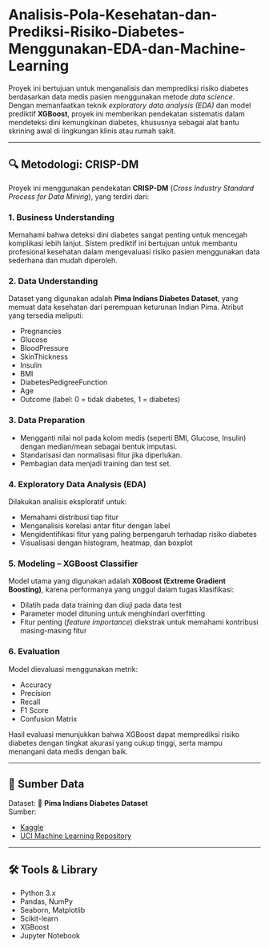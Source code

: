 # Analisis-Pola-Kesehatan-dan-Prediksi-Risiko-Diabetes-Menggunakan-EDA-dan-Machine-Learning
Proyek ini bertujuan untuk menganalisis dan memprediksi risiko diabetes berdasarkan data medis pasien menggunakan metode *data science*. Dengan memanfaatkan teknik *exploratory data analysis (EDA)* dan model prediktif **XGBoost**, proyek ini memberikan pendekatan sistematis dalam mendeteksi dini kemungkinan diabetes, khususnya sebagai alat bantu skrining awal di lingkungan klinis atau rumah sakit.

---

## 🔍 Metodologi: CRISP-DM

Proyek ini menggunakan pendekatan **CRISP-DM** (*Cross Industry Standard Process for Data Mining*), yang terdiri dari:

### 1. Business Understanding
Memahami bahwa deteksi dini diabetes sangat penting untuk mencegah komplikasi lebih lanjut. Sistem prediktif ini bertujuan untuk membantu profesional kesehatan dalam mengevaluasi risiko pasien menggunakan data sederhana dan mudah diperoleh.

### 2. Data Understanding
Dataset yang digunakan adalah **Pima Indians Diabetes Dataset**, yang memuat data kesehatan dari perempuan keturunan Indian Pima. Atribut yang tersedia meliputi:

- Pregnancies
- Glucose
- BloodPressure
- SkinThickness
- Insulin
- BMI
- DiabetesPedigreeFunction
- Age
- Outcome (label: 0 = tidak diabetes, 1 = diabetes)

### 3. Data Preparation
- Mengganti nilai nol pada kolom medis (seperti BMI, Glucose, Insulin) dengan median/mean sebagai bentuk imputasi.
- Standarisasi dan normalisasi fitur jika diperlukan.
- Pembagian data menjadi training dan test set.

### 4. Exploratory Data Analysis (EDA)
Dilakukan analisis eksploratif untuk:
- Memahami distribusi tiap fitur
- Menganalisis korelasi antar fitur dengan label
- Mengidentifikasi fitur yang paling berpengaruh terhadap risiko diabetes
- Visualisasi dengan histogram, heatmap, dan boxplot

### 5. Modeling – XGBoost Classifier
Model utama yang digunakan adalah **XGBoost (Extreme Gradient Boosting)**, karena performanya yang unggul dalam tugas klasifikasi:

- Dilatih pada data training dan diuji pada data test
- Parameter model dituning untuk menghindari overfitting
- Fitur penting (*feature importance*) diekstrak untuk memahami kontribusi masing-masing fitur

### 6. Evaluation
Model dievaluasi menggunakan metrik:
- Accuracy
- Precision
- Recall
- F1 Score
- Confusion Matrix

Hasil evaluasi menunjukkan bahwa XGBoost dapat memprediksi risiko diabetes dengan tingkat akurasi yang cukup tinggi, serta mampu menangani data medis dengan baik.

---

## 📁 Sumber Data

Dataset:
📌 **Pima Indians Diabetes Dataset**  
Sumber:  
- [Kaggle](https://www.kaggle.com/datasets/uciml/pima-indians-diabetes-database)  
- [UCI Machine Learning Repository](https://archive.ics.uci.edu/ml/datasets/diabetes)

---

## 🛠 Tools & Library

- Python 3.x
- Pandas, NumPy
- Seaborn, Matplotlib
- Scikit-learn
- XGBoost
- Jupyter Notebook

